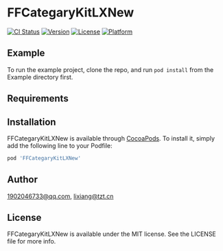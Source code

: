 # FFCategaryKitLXNew

[![CI Status](https://img.shields.io/travis/1902046733@qq.com/FFCategaryKitLXNew.svg?style=flat)](https://travis-ci.org/1902046733@qq.com/FFCategaryKitLXNew)
[![Version](https://img.shields.io/cocoapods/v/FFCategaryKitLXNew.svg?style=flat)](https://cocoapods.org/pods/FFCategaryKitLXNew)
[![License](https://img.shields.io/cocoapods/l/FFCategaryKitLXNew.svg?style=flat)](https://cocoapods.org/pods/FFCategaryKitLXNew)
[![Platform](https://img.shields.io/cocoapods/p/FFCategaryKitLXNew.svg?style=flat)](https://cocoapods.org/pods/FFCategaryKitLXNew)

## Example

To run the example project, clone the repo, and run `pod install` from the Example directory first.

## Requirements

## Installation

FFCategaryKitLXNew is available through [CocoaPods](https://cocoapods.org). To install
it, simply add the following line to your Podfile:

```ruby
pod 'FFCategaryKitLXNew'
```

## Author

1902046733@qq.com, lixiang@tzt.cn

## License

FFCategaryKitLXNew is available under the MIT license. See the LICENSE file for more info.
